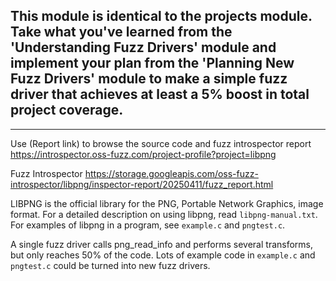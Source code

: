This module is identical to the projects module.  Take what you've learned from the 'Understanding Fuzz Drivers' module and implement your plan from the 'Planning New Fuzz Drivers' module to make a simple fuzz driver that achieves at least a 5% boost in total project coverage.
-

---

Use (Report link) to browse the source code and fuzz introspector report https://introspector.oss-fuzz.com/project-profile?project=libpng

Fuzz Introspector
https://storage.googleapis.com/oss-fuzz-introspector/libpng/inspector-report/20250411/fuzz_report.html

LIBPNG is the official library for the PNG, Portable Network Graphics, image format.  For a detailed description on using libpng, read `libpng-manual.txt`.  For examples of libpng in a program, see `example.c` and `pngtest.c`.

A single fuzz driver calls png_read_info and performs several transforms, but only reaches 50% of the code.  Lots of example code in `example.c` and `pngtest.c` could be turned into new fuzz drivers.
